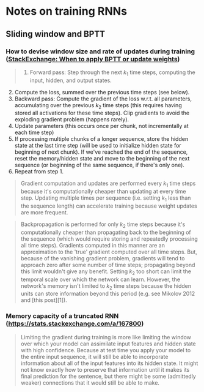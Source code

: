 # Notes on training RNNs

## Sliding window and BPTT

### How to devise window size and rate of updates during training ([StackExchange: When to apply BPTT or update weights](https://stats.stackexchange.com/questions/219914/rnns-when-to-apply-bptt-and-or-update-weights/220111#220111))

> 1. Forward pass: Step through the next $k_1$ time steps, computing the input,
    hidden, and output states.
2. Compute the loss, summed over the previous time steps (see below).
3. Backward pass: Compute the gradient of the loss w.r.t. all parameters,
    accumulating over the previous $k_2$ time steps (this requires having stored
    all activations for these time steps).
    Clip gradients to avoid the exploding gradient problem (happens rarely).
4. Update parameters (this occurs once per chunk, not incrementally at each
    time step)
5. If processing multiple chunks of a longer sequence, store the hidden state
    at the last time step (will be used to initialize hidden state for
    beginning of next chunk).
    If we've reached the end of the sequence, reset the memory/hidden state and
    move to the beginning of the next sequence (or beginning of the same
    sequence, if there's only one).
6. Repeat from step 1.

> Gradient computation and updates are performed every $k_1$ time steps because
it's computationally cheaper than updating at every time step.
Updating multiple times per sequence (i.e. setting $k_1$ less than the sequence
length) can accelerate training because weight updates are more frequent.

> Backpropagation is performed for only $k_2$ time steps because it's
computationally cheaper than propagating back to the beginning of the sequence
(which would require storing and repeatedly processing all time steps).
Gradients computed in this manner are an approximation to the 'true' gradient
computed over all time steps.
But, because of the vanishing gradient problem, gradients will tend to approach
zero after some number of time steps; propagating beyond this limit wouldn't
give any benefit.
Setting $k_2$ too short can limit the temporal scale over which the network can
learn.
However, the network's memory isn't limited to $k_2$ time steps because the
hidden units can store information beyond this period (e.g. see Mikolov 2012
and [this post][1]).

### Memory capacity of a truncated RNN (https://stats.stackexchange.com/a/167800)

> Limiting the gradient during training is more like limiting the window over
which your model can assimilate input features and hidden state with high
confidence.
Because at test time you apply your model to the entire input sequence, it will
still be able to incorporate information about all of the input features into
its hidden state.
It might not know exactly how to preserve that information until it makes its
final prediction for the sentence, but there might be some (admittedly weaker)
connections that it would still be able to make.
